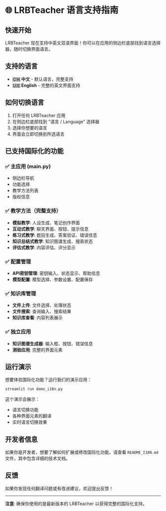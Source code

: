 # 🌐 LRBTeacher 语言支持指南

## 快速开始

LRBTeacher 现在支持中英文双语界面！你可以在应用的侧边栏底部找到语言选择器，随时切换界面语言。

## 支持的语言

- **🇨🇳 中文** - 默认语言，完整支持
- **🇺🇸 English** - 完整的英文界面支持

## 如何切换语言

1. 打开任何 LRBTeacher 应用
2. 在侧边栏底部找到 "语言 / Language" 选择器
3. 选择你想要的语言
4. 界面会立即切换到所选语言

## 已支持国际化的功能

### ✅ 主应用 (main.py)
- 侧边栏导航
- 功能选择
- 教学方法列表
- 版权信息

### ✅ 教学方法（完整支持）
- **模拟教学**: 人设生成、笔记创作界面
- **互动式教学**: 聊天界面、按钮、提示信息
- **练习式教学**: 题目生成、答案验证、错误信息
- **知识总结式教学**: 知识图谱生成、搜索状态
- **评估式教学**: 内容评估、评分显示

### ✅ 配置管理
- **API密钥管理**: 密钥输入、状态显示、帮助信息
- **模型配置**: 模型选择、参数设置、配置保存

### ✅ 知识库管理
- **文件上传**: 文件选择、处理状态
- **文件搜索**: 查询输入、搜索结果
- **知识库查看**: 内容列表展示

### ✅ 独立应用
- **知识图谱生成器**: 输入框、按钮、错误信息
- **测验应用**: 完整的界面元素

## 运行演示

想要体验国际化功能？运行我们的演示应用：

```bash
streamlit run demo_i18n.py
```

这个演示会展示：
- 语言切换功能
- 各种界面元素的翻译
- 实时语言切换效果

## 开发者信息

如果你是开发者，想要了解如何扩展或修改国际化功能，请查看 `README_I18N.md` 文件，其中包含详细的技术文档。

## 反馈

如果你发现任何翻译问题或有改进建议，欢迎提出反馈！

---

**注意**: 确保你使用的是最新版本的 LRBTeacher 以获得完整的国际化支持。